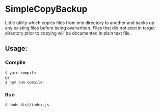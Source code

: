 # SimpleCopyBackup

Little utility which copies files from one directory to another and backs up any existing files before being overwritten.
Files that did not exist in target directory prior to copying will be documented in plain text file.

## Usage:
### Compile
`$ yarn compile`   
or   
`$ npm run compile`   
   
### Run
`$ node dist/index.js`
